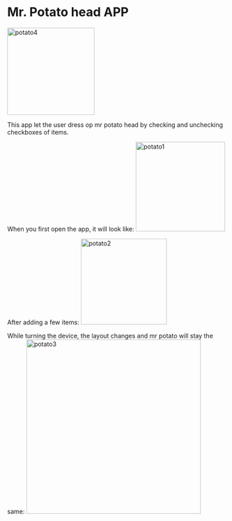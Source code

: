 # Mr. Potato head APP
<img width="200" alt="potato4" src="https://user-images.githubusercontent.com/43994500/47930038-1103f700-decb-11e8-8c76-e2e1da6df132.png">

This app let the user dress op mr potato head by checking and unchecking checkboxes of items.

When you first open the app, it will look like:
<img width="205" alt="potato1" src="https://user-images.githubusercontent.com/43994500/47929750-53790400-deca-11e8-97a1-a1048f1f286d.png">
 
After adding a few items:
<img width="197" alt="potato2" src="https://user-images.githubusercontent.com/43994500/47930015-00ec1780-decb-11e8-815f-c5e6f2920b43.png">
 
While turning the device, the layout changes and mr potato will stay the same: 
<img width="400" alt="potato3" src="https://user-images.githubusercontent.com/43994500/47930029-0a757f80-decb-11e8-89f8-db09ac9c4574.png">
